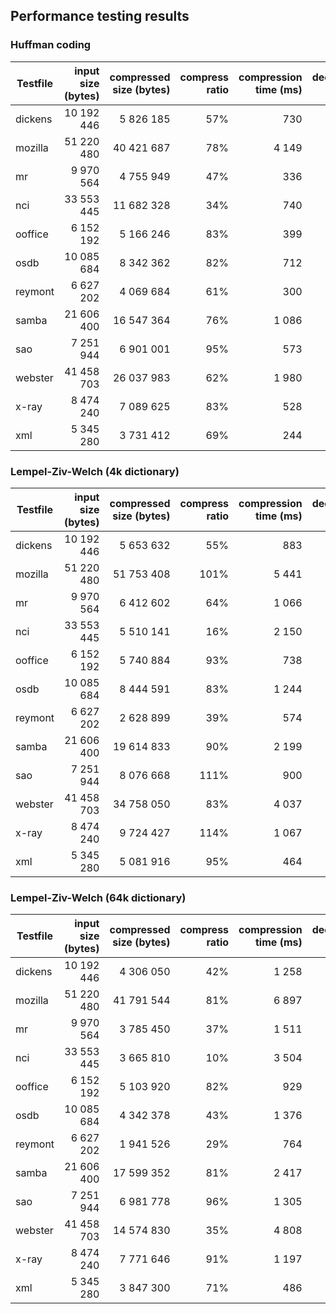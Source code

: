 ## Performance testing results
### Huffman coding
Testfile | input size (bytes) | compressed size (bytes) | compress ratio | compression time (ms) | decompression time (ms)
--- | ---: | ---: | ---: | ---: | ---:
dickens | 10 192 446 | 5 826 185 | 57% | 730 | 428
mozilla | 51 220 480 | 40 421 687 | 78% | 4 149 | 2 274
mr | 9 970 564 | 4 755 949 | 47% | 336 | 276
nci | 33 553 445 | 11 682 328 | 34% | 740 | 528
ooffice | 6 152 192 | 5 166 246 | 83% | 399 | 342
osdb | 10 085 684 | 8 342 362 | 82% | 712 | 616
reymont | 6 627 202 | 4 069 684 | 61% | 300 | 246
samba | 21 606 400 | 16 547 364 | 76% | 1 086 | 953
sao | 7 251 944 | 6 901 001 | 95% | 573 | 492
webster | 41 458 703 | 26 037 983 | 62% | 1 980 | 1 629
x-ray | 8 474 240 | 7 089 625 | 83% | 528 | 444
xml | 5 345 280 | 3 731 412 | 69% | 244 | 213

### Lempel-Ziv-Welch (4k dictionary)
Testfile | input size (bytes) | compressed size (bytes) | compress ratio | compression time (ms) | decompression time (ms)
--- | ---: | ---: | ---: | ---: | ---:
dickens | 10 192 446 | 5 653 632 | 55% | 883 | 395
mozilla | 51 220 480 | 51 753 408 | 101% | 5 441 | 2 541
mr | 9 970 564 | 6 412 602 | 64% | 1 066 | 355
nci | 33 553 445 | 5 510 141 | 16% | 2 150 | 527
ooffice | 6 152 192 | 5 740 884 | 93% | 738 | 315
osdb | 10 085 684 | 8 444 591 | 83% | 1 244 | 526
reymont | 6 627 202 | 2 628 899 | 39% | 574 | 193
samba | 21 606 400 | 19 614 833 | 90% | 2 199 | 1 028
sao | 7 251 944 | 8 076 668 | 111% | 900 | 387
webster | 41 458 703 | 34 758 050 | 83% | 4 037 | 1 830
x-ray | 8 474 240 | 9 724 427 | 114% | 1 067 | 459
xml | 5 345 280 | 5 081 916 | 95% | 464 | 341

### Lempel-Ziv-Welch (64k dictionary)
Testfile | input size (bytes) | compressed size (bytes) | compress ratio | compression time (ms) | decompression time (ms)
--- | ---: | ---: | ---: | ---: | ---:
dickens | 10 192 446 | 4 306 050 | 42% | 1 258 | 319
mozilla | 51 220 480 | 41 791 544 | 81% | 6 897 | 2 133
mr | 9 970 564 | 3 785 450 | 37% | 1 511 | 288
nci | 33 553 445 | 3 665 810 | 10% | 3 504 | 486
ooffice | 6 152 192 | 5 103 920 | 82% | 929 | 291
osdb | 10 085 684 | 4 342 378 | 43% | 1 376 | 299
reymont | 6 627 202 | 1 941 526 | 29% | 764 | 166
samba | 21 606 400 | 17 599 352 | 81% | 2 417 | 919
sao | 7 251 944 | 6 981 778 | 96% | 1 305 | 387
webster | 41 458 703 | 14 574 830 | 35% | 4 808 | 1 049
x-ray | 8 474 240 | 7 771 646 | 91% | 1 197 | 396
xml | 5 345 280 | 3 847 300 | 71% | 486 | 194

